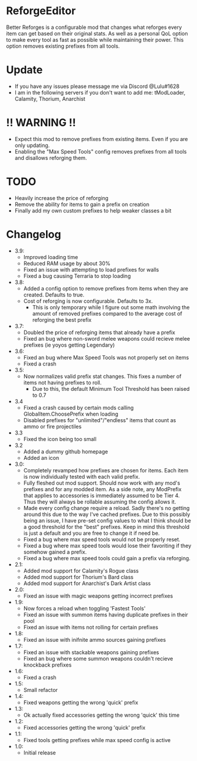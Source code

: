# ReforgeEditor
Better Reforges is a configurable mod that changes what reforges every item can get based on their original stats.
As well as a personal QoL option to make every tool as fast as possible while maintaining their power. This option removes existing prefixes from all tools.

# Update
* If you have any issues please message me via Discord @Lulu#1628
* I am in the following servers if you don't want to add me: tModLoader, Calamity, Thorium, Anarchist

# !! WARNING !!
* Expect this mod to remove prefixes from existing items. Even if you are only updating.
* Enabling the "Max Speed Tools" config removes prefixes from all tools and disallows reforging them.

# TODO
* Heavily increase the price of reforging
* Remove the ability for items to gain a prefix on creation
* Finally add my own custom prefixes to help weaker classes a bit

# Changelog
* 3.9:
  * Improved loading time
  * Reduced RAM usage by about 30%
  * Fixed an issue with attempting to load prefixes for walls
  * Fixed a bug causing Terraria to stop loading
* 3.8:
  * Added a config option to remove prefixes from items when they are created. Defaults to true.
  * Cost of reforging is now configurable. Defaults to 3x.
    * This is only temporary while I figure out some math involving the amount of removed prefixes compared to the average cost of reforging the best prefix
* 3.7:
  * Doubled the price of reforging items that already have a prefix
  * Fixed an bug where non-sword melee weapons could recieve melee prefixes (ie yoyos getting Legendary)
* 3.6:
  * Fixed an bug where Max Speed Tools was not properly set on items
  * Fixed a crash
* 3.5:
  * Now normalizes valid prefix stat changes. This fixes a number of items not having prefixes to roll.
    * Due to this, the default Minimum Tool Threshold has been raised to 0.7
* 3.4
  * Fixed a crash caused by certain mods calling GlobalItem.ChoosePrefix when loading
  * Disabled prefixes for "unlimited"/"endless" items that count as ammo or fire projectiles
* 3.3
  * Fixed the icon being too small
* 3.2
  * Added a dummy github homepage
  * Added an icon
* 3.0:
  * Completely revamped how prefixes are chosen for items. Each item is now individually tested with each valid prefix.
  * Fully fleshed out mod support. Should now work with any mod's prefixes and for any modded item. As a side note, any ModPrefix that applies to accessories is immediately assumed to be Tier 4.  Thus they will always be rollable assuming the config allows it.
  * Made every config change require a reload. Sadly there's no getting around this due to the way I've cached prefixes. Due to this possibly being an issue, I have pre-set config values to what I think should be a good threshold for the "best" prefixes.  Keep in mind this threshold is just a default and you are free to change it if need be.
  * Fixed a bug where max speed tools would not be properly reset.
  * Fixed a bug where max speed tools would lose their favoriting if they somehow gained a prefix.
  * Fixed a bug where max speed tools could gain a prefix via reforging.
* 2.1:
  * Added mod support for Calamity's Rogue class
  * Added mod support for Thorium's Bard class
  * Added mod support for Anarchist's Dark Artist class
* 2.0:
  * Fixed an issue with magic weapons getting incorrect prefixes
* 1.9:
  * Now forces a reload when toggling 'Fastest Tools'
  * Fixed an issue with summon items having duplicate prefixes in their pool
  * Fixed an issue with items not rolling for certain prefixes
* 1.8:
  * Fixed an issue with inifnite ammo sources gaining prefixes
* 1.7:
  * Fixed an issue with stackable weapons gaining prefixes
  * Fixed an bug where some summon weapons couldn't recieve knockback prefixes
* 1.6:
  * Fixed a crash
* 1.5:
  * Small refactor
* 1.4:
  * Fixed weapons getting the wrong 'quick' prefix
* 1.3:
  * Ok actually fixed accessories getting the wrong 'quick' this time
* 1.2:
  * Fixed accessories getting the wrong 'quick' prefix
* 1.1:
  * Fixed tools getting prefixes while max speed config is active
* 1.0:
  * Initial release
